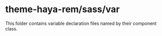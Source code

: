 # theme-haya-rem/sass/var

This folder contains variable declaration files named by their component class.
